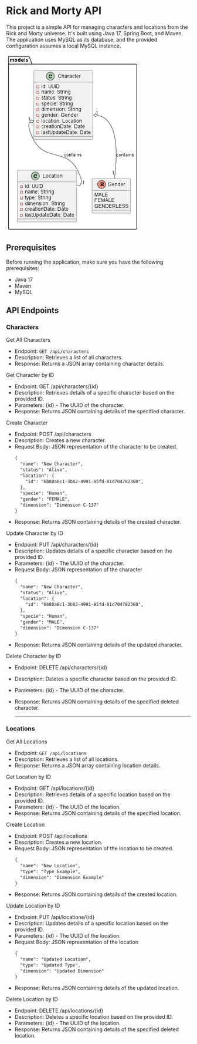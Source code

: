 
#  Rick and Morty API
This project is a simple API for managing characters and locations from the Rick and Morty universe. It's built using Java 17, Spring Boot, and Maven. The application uses MySQL as its database, and the provided configuration assumes a local MySQL instance.

![img.png](resources/img/img.png)

## Prerequisites
Before running the application, make sure you have the following prerequisites:

* Java 17
* Maven
* MySQL

## API Endpoints
### Characters
Get All Characters
* Endpoint: `GET /api/characters`
* Description: Retrieves a list of all characters.
* Response: Returns a JSON array containing character details.

Get Character by ID
* Endpoint: GET /api/characters/{id}
* Description: Retrieves details of a specific character based on the provided ID.
* Parameters: {id} - The UUID of the character.
* Response: Returns JSON containing details of the specified character.
  
Create Character
* Endpoint: POST /api/characters
* Description: Creates a new character.
* Request Body: JSON representation of the character to be created.
  ```
  {
    "name": "New Character",
    "status": "Alive",
    "location": {
      "id": "6b80a6c1-3b82-4991-85fd-81d704782360",
    },
    "specie": "Human",
    "gender": "FEMALE",
    "dimension": "Dimension C-137"
  }
  ```
* Response: Returns JSON containing details of the created character.

Update Character by ID
* Endpoint: PUT /api/characters/{id}
* Description: Updates details of a specific character based on the provided ID.
* Parameters: {id} - The UUID of the character.
* Request Body: JSON representation of the character
  ```
  {
    "name": "New Character",
    "status": "Alive",
    "location": {
      "id": "6b80a6c1-3b82-4991-85fd-81d704782360",
    },
    "specie": "Human",
    "gender": "MALE",
    "dimension": "Dimension C-137"
  }
  ```
* Response: Returns JSON containing details of the updated character.

Delete Character by ID
* Endpoint: DELETE /api/characters/{id}
* Description: Deletes a specific character based on the provided ID.
* Parameters: {id} - The UUID of the character.
* Response: Returns JSON containing details of the specified deleted character.

  _________________________________
### Locations
Get All Locations
* Endpoint: `GET /api/locations`
* Description: Retrieves a list of all locations.
* Response: Returns a JSON array containing location details.

Get Location by ID
* Endpoint: GET /api/locations/{id}
* Description: Retrieves details of a specific location based on the provided ID.
* Parameters: {id} - The UUID of the location.
* Response: Returns JSON containing details of the specified location.
  
Create Location
* Endpoint: POST /api/locations
* Description: Creates a new location.
* Request Body: JSON representation of the location to be created.
  ```
  {
    "name": "New Location",
    "type": "Type Example",
    "dimension": "Dimension Example"
  }
  ```
* Response: Returns JSON containing details of the created location.

Update Location by ID
* Endpoint: PUT /api/locations/{id}
* Description: Updates details of a specific location based on the provided ID.
* Parameters: {id} - The UUID of the location.
* Request Body: JSON representation of the location
  ```
  {
    "name": "Updated Location",
    "type": "Updated Type",
    "dimension": "Updated Dimension"
  }
  ```
* Response: Returns JSON containing details of the updated location.

Delete Location by ID
* Endpoint: DELETE /api/locations/{id}
* Description: Deletes a specific location based on the provided ID.
* Parameters: {id} - The UUID of the location.
* Response: Returns JSON containing details of the specified deleted location.
